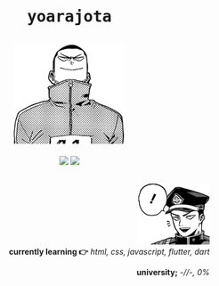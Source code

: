 <h1 align="center"><samp>yoarajota</samp></h1>

<h2 align="center">   <img src="yj_2.png" width="200px"> </h2>

<div align="center">
 <a href="https://twitter.com/yoarajota" target="_blank"><img src="https://image.flaticon.com/icons/png/512/143/143621.png" width="40px"></a>
 <a href="https://last.fm/user/yoarajota" target="_blank"><img src="https://image.flaticon.com/icons/png/512/143/143664.png" width="40px"></a>
</div>
                                                           
<h2></h2>
<h2></h2>
 <div align="right">
  <img src="yj_1.png" width="130px">
 <div>
  <b>currently learning 👉</b>
  <i>html, css, javascript, flutter, dart </i>
 </div>
</div>
<p align="right"><b>university;</b><i> -//-, 0% <i></p> 


